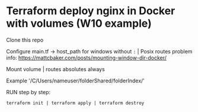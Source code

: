 # Terraform deploy nginx in Docker with volumes (W10 example)

Clone this repo

Configure main.tf -> host_path for windows without `:` | Posix routes 
problem info: 
https://mattcbaker.com/posts/mounting-window-dir-docker/

Mount volume | routes absolutes always

Example '/C/Users/nameuser/folderShared/folderIndex/'

RUN step by step:
```
terraform init | terraform apply | terraform destroy
`````